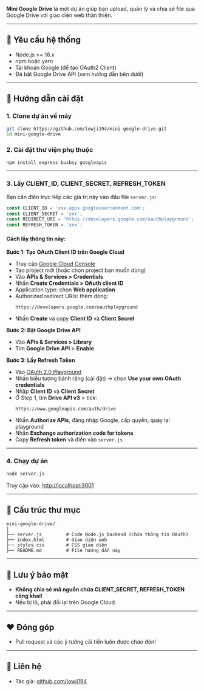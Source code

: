 
**Mini Google Drive** là một dự án giúp bạn upload, quản lý và chia sẻ file qua Google Drive với giao diện web thân thiện.

---

## 💾 Yêu cầu hệ thống

- Node.js >= 16.x
- npm hoặc yarn
- Tài khoản Google (để tạo OAuth2 Client)
- Đã bật Google Drive API (xem hướng dẫn bên dưới)

---

## 🚀 Hướng dẫn cài đặt

### 1. Clone dự án về máy

```bash
git clone https://github.com/lowji194/mini-google-drive.git
cd mini-google-drive
```

### 2. Cài đặt thư viện phụ thuộc

```bash
npm install express busboy googleapis
```

---

### 3. Lấy CLIENT_ID, CLIENT_SECRET, REFRESH_TOKEN

Bạn cần điền trực tiếp các giá trị này vào đầu file `server.js`:

```js
const CLIENT_ID = 'xxx.apps.googleusercontent.com';
const CLIENT_SECRET = 'xxx';
const REDIRECT_URI = 'https://developers.google.com/oauthplayground';
const REFRESH_TOKEN = 'xxx';
```

#### Cách lấy thông tin này:

**Bước 1: Tạo OAuth Client ID trên Google Cloud**  
- Truy cập [Google Cloud Console](https://console.cloud.google.com/)
- Tạo project mới (hoặc chọn project bạn muốn dùng)
- Vào **APIs & Services > Credentials**
- Nhấn **Create Credentials > OAuth client ID**
- Application type: chọn **Web application**
- Authorized redirect URIs: thêm dòng:
  ```
  https://developers.google.com/oauthplayground
  ```
- Nhấn **Create** và copy **Client ID** và **Client Secret**

**Bước 2: Bật Google Drive API**  
- Vào **APIs & Services > Library**
- Tìm **Google Drive API** > **Enable**

**Bước 3: Lấy Refresh Token**  
- Vào [OAuth 2.0 Playground](https://developers.google.com/oauthplayground/)
- Nhấn biểu tượng bánh răng (cài đặt) → chọn **Use your own OAuth credentials**
- Nhập **Client ID** và **Client Secret**
- Ở Step 1, tìm **Drive API v3** > tick:
  ```
  https://www.googleapis.com/auth/drive
  ```
- Nhấn **Authorize APIs**, đăng nhập Google, cấp quyền, quay lại playground
- Nhấn **Exchange authorization code for tokens**
- Copy **Refresh token** và điền vào `server.js`

---

### 4. Chạy dự án

```bash
node server.js
```
Truy cập vào: [http://localhost:3001](http://localhost:3001)

---

## 📁 Cấu trúc thư mục

```
mini-google-drive/
│
├── server.js         # Code Node.js backend (chứa thông tin OAuth)
├── index.html        # Giao diện web
├── styles.css        # CSS giao diện
├── README.md         # File hướng dẫn này
```

---

## 📢 Lưu ý bảo mật

- **Không chia sẻ mã nguồn chứa CLIENT_SECRET, REFRESH_TOKEN công khai!**
- Nếu bị lộ, phải đổi lại trên Google Cloud.

---

## ❤️ Đóng góp

- Pull request và các ý tưởng cải tiến luôn được chào đón!

---

## 📧 Liên hệ

- Tác giả: [github.com/lowji194](https://github.com/lowji194)
